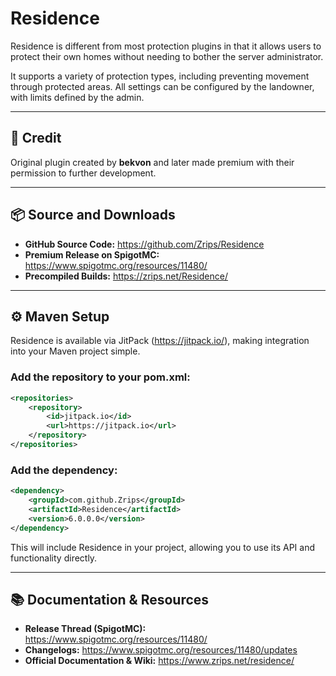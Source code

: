 # Residence

Residence is different from most protection plugins in that it allows users to protect their own homes without needing to bother the server administrator.

It supports a variety of protection types, including preventing movement through protected areas. All settings can be configured by the landowner, with limits defined by the admin.

---

## 📜 Credit

Original plugin created by **bekvon** and later made premium with their permission to further development.

---

## 📦 Source and Downloads

- **GitHub Source Code:** https://github.com/Zrips/Residence  
- **Premium Release on SpigotMC:** https://www.spigotmc.org/resources/11480/  
- **Precompiled Builds:** https://zrips.net/Residence/  

---

## ⚙️ Maven Setup

Residence is available via JitPack (https://jitpack.io/), making integration into your Maven project simple.

### Add the repository to your pom.xml:
```xml
<repositories>
    <repository>
        <id>jitpack.io</id>
        <url>https://jitpack.io</url>
    </repository>
</repositories>
```

### Add the dependency:
```xml
<dependency>
    <groupId>com.github.Zrips</groupId>
    <artifactId>Residence</artifactId>
    <version>6.0.0.0</version>
</dependency>
```

This will include Residence in your project, allowing you to use its API and functionality directly.

---

## 📚 Documentation & Resources

- **Release Thread (SpigotMC):** https://www.spigotmc.org/resources/11480/  
- **Changelogs:** https://www.spigotmc.org/resources/11480/updates  
- **Official Documentation & Wiki:** https://www.zrips.net/residence/
